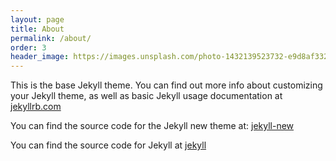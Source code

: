 ```yaml
---
layout: page
title: About
permalink: /about/
order: 3
header_image: https://images.unsplash.com/photo-1432139523732-e9d8af332501?ixlib=rb-0.3.5&q=80&fm=jpg&crop=entropy&s=c1448a45b4b36ba9a0b3705c46e71cbb
---
```


This is the base Jekyll theme. You can find out more info about customizing your Jekyll theme, as well as basic Jekyll usage documentation at [jekyllrb.com](http://jekyllrb.com/)

You can find the source code for the Jekyll new theme at:
[jekyll-new](https://github.com/jglovier/jekyll-new)

You can find the source code for Jekyll at
[jekyll](https://github.com/jekyll/jekyll)
